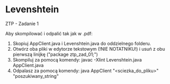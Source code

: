 # Levenshtein
ZTP - Zadanie 1

Aby skompilować i odpalić tak jak w .pdf:
1. Skopiuj AppClient.java i Levenshtein.java do oddzielnego folderu.
2. Otwórz oba pliki w edytorze tekstowym (!NIE NOTATNIKU!) i usuń z obu pierwszą linijkę ("package ztp_zad_01;")
3. Skompiluj za pomocą komendy: javac -Xlint Levenshtein.java AppClient.java
4. Odpalasz za pomocą komendy: java AppClient "<sciezka_do_pliku>" "poszukiwany_string"
